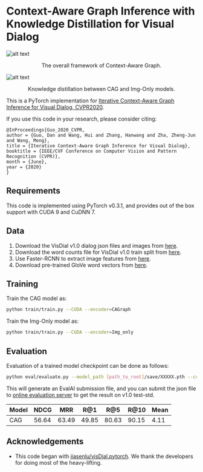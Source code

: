 Context-Aware Graph Inference with Knowledge Distillation for Visual Dialog
====================================


![alt text](https://github.com/wh0330/CAG_VisDial/blob/master/image/framework.png)
<p align="center">The overall framework of Context-Aware Graph.</p>


![alt text](https://github.com/wh0330/VisDial_CAG_Distill/blob/main/image/visdial_distill.png)
<p align="center">Knowledge distillation between CAG and Img-Only models.</p>



This is a PyTorch implementation for [Iterative Context-Aware Graph Inference for Visual Dialog, CVPR2020](https://arxiv.org/abs/2004.02194).


If you use this code in your research, please consider citing:

```text
@InProceedings{Guo_2020_CVPR,
author = {Guo, Dan and Wang, Hui and Zhang, Hanwang and Zha, Zheng-Jun and Wang, Meng},
title = {Iterative Context-Aware Graph Inference for Visual Dialog},
booktitle = {IEEE/CVF Conference on Computer Vision and Pattern Recognition (CVPR)},
month = {June},
year = {2020}
}

```

Requirements
----------------------
This code is implemented using PyTorch v0.3.1, and provides out of the box support with CUDA 9 and CuDNN 7. 


Data
----------------------

1. Download the VisDial v1.0 dialog json files and images from [here][1].
2. Download the word counts file for VisDial v1.0 train split from [here][2]. 
3. Use Faster-RCNN to extract image features from [here][3].
4. Download pre-trained GloVe word vectors from [here][4].


Training
--------

Train the CAG model as:

```sh
python train/train.py --CUDA --encoder=CAGraph
```
Train the Img-Only model as:

```sh
python train/train.py --CUDA --encoder=Img_only
```

Evaluation
----------

Evaluation of a trained model checkpoint can be done as follows:

```sh
python eval/evaluate.py --model_path [path_to_root]/save/XXXXX.pth --cuda
```
This will generate an EvalAI submission file, and you can submit the json file to [online evaluation server][5] to get the result on v1.0 test-std.

  Model  |  NDCG   |  MRR   |  R@1  | R@5  |  R@10   |  Mean  |
 ------- | ------ | ------ | ------ | ------ | ------ | ------ |
CAG | 56.64 | 63.49 | 49.85 |  80.63| 90.15 | 4.11 |

Acknowledgements
----------------

* This code began with [jiasenlu/visDial.pytorch][6]. We thank the developers for doing most of the heavy-lifting.


[1]: https://visualdialog.org/data
[2]: https://s3.amazonaws.com/visual-dialog/data/v1.0/2019/visdial_1.0_word_counts_train.json
[3]: https://github.com/peteanderson80/bottom-up-attention
[4]: https://github.com/stanfordnlp/GloVe
[5]: https://evalai.cloudcv.org/web/challenges/challenge-page/161/overview
[6]: https://github.com/jiasenlu/visDial.pytorch

